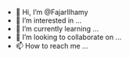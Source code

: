 - 👋 Hi, I’m @FajarIlhamy
- 👀 I’m interested in ...
- 🌱 I’m currently learning ...
- 💞️ I’m looking to collaborate on ...
- 📫 How to reach me ...

<!---
FajarIlhamy/FajarIlhamy is a ✨ special ✨ repository because its `README.md` (this file) appears on your GitHub profile.
You can click the Preview link to take a look at your changes.
--->
